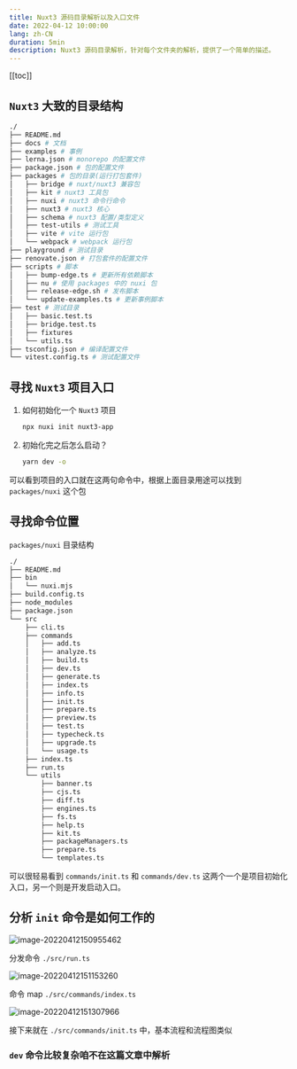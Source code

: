 ```yaml
---
title: Nuxt3 源码目录解析以及入口文件
date: 2022-04-12 10:00:00
lang: zh-CN
duration: 5min
description: Nuxt3 源码目录解析，针对每个文件夹的解析，提供了一个简单的描述。
---
```


[[toc]]

## `Nuxt3` 大致的目录结构
```bash
./
├── README.md
├── docs # 文档
├── examples # 事例
├── lerna.json # monorepo 的配置文件
├── package.json # 包的配置文件
├── packages # 包的目录(运行打包套件)
│   ├── bridge # nuxt/nuxt3 兼容包
│   ├── kit # nuxt3 工具包
│   ├── nuxi # nuxt3 命令行命令
│   ├── nuxt3 # nuxt3 核心
│   ├── schema # nuxt3 配置/类型定义
│   ├── test-utils # 测试工具
│   ├── vite # vite 运行包
│   └── webpack # webpack 运行包
├── playground # 测试目录
├── renovate.json # 打包套件的配置文件
├── scripts # 脚本
│   ├── bump-edge.ts # 更新所有依赖脚本
│   ├── nu # 使用 packages 中的 nuxi 包
│   ├── release-edge.sh # 发布脚本
│   └── update-examples.ts # 更新事例脚本
├── test # 测试目录
│   ├── basic.test.ts
│   ├── bridge.test.ts
│   ├── fixtures
│   └── utils.ts
├── tsconfig.json # 编译配置文件
└── vitest.config.ts # 测试配置文件
```

## 寻找 `Nuxt3` 项目入口
1. 如何初始化一个 `Nuxt3` 项目

   ```bash
   npx nuxi init nuxt3-app
   ```

2. 初始化完之后怎么启动？

   ```bash
   yarn dev -o
   ```

可以看到项目的入口就在这两句命令中，根据上面目录用途可以找到 `packages/nuxi` 这个包

## 寻找命令位置

`packages/nuxi` 目录结构

```bash
./
├── README.md
├── bin
│   └── nuxi.mjs
├── build.config.ts
├── node_modules
├── package.json
└── src
    ├── cli.ts
    ├── commands
    │   ├── add.ts
    │   ├── analyze.ts
    │   ├── build.ts
    │   ├── dev.ts
    │   ├── generate.ts
    │   ├── index.ts
    │   ├── info.ts
    │   ├── init.ts
    │   ├── prepare.ts
    │   ├── preview.ts
    │   ├── test.ts
    │   ├── typecheck.ts
    │   ├── upgrade.ts
    │   └── usage.ts
    ├── index.ts
    ├── run.ts
    └── utils
        ├── banner.ts
        ├── cjs.ts
        ├── diff.ts
        ├── engines.ts
        ├── fs.ts
        ├── help.ts
        ├── kit.ts
        ├── packageManagers.ts
        ├── prepare.ts
        └── templates.ts
```

可以很轻易看到 `commands/init.ts` 和 `commands/dev.ts` 这两个一个是项目初始化入口，另一个则是开发启动入口。

## 分析 `init` 命令是如何工作的

![image-20220412150955462](https://s2.loli.net/2022/04/12/bZVacyRvm8TUnre.png)

分发命令 `./src/run.ts`

![image-20220412151153260](https://s2.loli.net/2022/04/12/ScbIBFqwt7hRQkl.png)

命令 map `./src/commands/index.ts`

![image-20220412151307966](https://s2.loli.net/2022/04/12/OFhWxZb2JeYKGkI.png)

接下来就在 `./src/commands/init.ts` 中，基本流程和流程图类似

### `dev` 命令比较复杂咱不在这篇文章中解析


